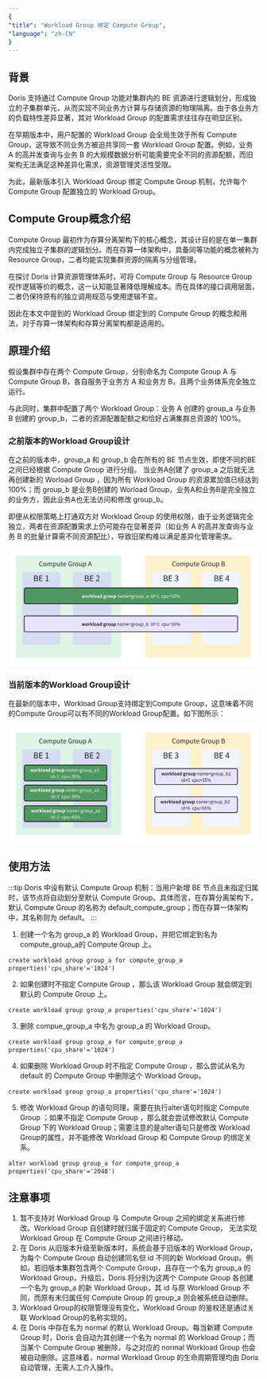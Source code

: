 ```yaml
---
{
"title": "Workload Group 绑定 Compute Group",
"language": "zh-CN"
}
---
```


<!-- 
Licensed to the Apache Software Foundation (ASF) under one
or more contributor license agreements.  See the NOTICE file
distributed with this work for additional information
regarding copyright ownership.  The ASF licenses this file
to you under the Apache License, Version 2.0 (the
"License"); you may not use this file except in compliance
with the License.  You may obtain a copy of the License at

  http://www.apache.org/licenses/LICENSE-2.0

Unless required by applicable law or agreed to in writing,
software distributed under the License is distributed on an
"AS IS" BASIS, WITHOUT WARRANTIES OR CONDITIONS OF ANY
KIND, either express or implied.  See the License for the
specific language governing permissions and limitations
under the License.
-->

## 背景
Doris 支持通过 Compute Group 功能对集群内的 BE 资源进行逻辑划分，形成独立的子集群单元，从而实现不同业务方计算与存储资源的物理隔离。由于各业务方的负载特性差异显著，其对 Workload Group 的配置需求往往存在明显区别。

在早期版本中，用户配置的 Workload Group 会全局生效于所有 Compute Group，这导致不同业务方被迫共享同一套 Workload Group 配置。例如，业务 A 的高并发查询与业务 B 的大规模数据分析可能需要完全不同的资源配额，而旧架构无法满足这种差异化需求，资源管理灵活性受限。

为此，最新版本引入 Workload Group 绑定 Compute Group 机制，允许每个 Compute Group 配置独立的 Workload Group。

## Compute Group概念介绍
Compute Group 最初作为存算分离架构下的核心概念，其设计目的是在单一集群内完成独立子集群的逻辑划分。而在存算一体架构中，具备同等功能的概念被称为 Resource Group，二者均能实现集群资源的隔离与分组管理。

在探讨 Doris 计算资源管理体系时，可将 Compute Group 与 Resource Group 视作逻辑等价的概念，这一认知能显著降低理解成本。而在具体的接口调用层面，二者仍保持原有的独立调用规范与使用逻辑不变。

因此在本文中提到的 Workload Group 绑定到的 Compute Group 的概念和用法，对于存算一体架构和存算分离架构都是适用的。

## 原理介绍
假设集群中存在两个 Compute Group，分别命名为 Compute Group A 与 Compute Group B，各自服务于业务方 A 和业务方 B，且两个业务体系完全独立运行。

与此同时，集群中配置了两个 Workload Group：业务 A 创建的 group_a 与业务 B 创建的 group_b，二者的资源配置配额之和恰好占满集群总资源的 100%。

### 之前版本的Workload Group设计
在之前的版本中，group_a 和 group_b 会在所有的 BE 节点生效，即使不同的BE之间已经根据 Compute Group 进行分组。
当业务A创建了 group_a 之后就无法再创建新的 Worload Group ，因为所有 Workload Group 的资源累加值已经达到100%；而 group_b 是业务B创建的 Worload Group，业务A和业务B是完全独立的业务方，因此业务A也无法访问和修改 group_b。

即便从权限策略上打通双方对 Workload Group 的使用权限，由于业务逻辑完全独立，两者在资源配置需求上仍可能存在显著差异（如业务 A 的高并发查询与业务 B 的批量计算需不同资源配比），导致旧架构难以满足差异化管理需求。

![wg_bind_cg](/images/wg_bind_cg1.png)

### 当前版本的Workload Group设计
在最新的版本中，Workload Group支持绑定到Compute Group，这意味着不同的Compute Group可以有不同的Workload Group配置。如下图所示：

![wg_bind_cg](/images/wg_bind_cg2.png)

## 使用方法

:::tip
Doris 中设有默认 Compute Group 机制：当用户新增 BE 节点且未指定归属时，该节点将自动划分至默认 Compute Group。具体而言，在存算分离架构下，默认 Compute Group 的名称为 default_compute_group；而在存算一体架构中，其名称则为 default。
:::

1. 创建一个名为 group_a 的 Workload Group，并把它绑定到名为compute_group_a的 Compute Group 上。
```
create workload group group_a for compute_group_a properties('cpu_share'='1024')
```

2. 如果创建时不指定 Compute Group ，那么该 Workload Group 就会绑定到默认的 Compute Group 上。
```
create workload group group_a properties('cpu_share'='1024')
```

3. 删除 compue_group_a 中名为 group_a 的 Workload Group。
```
create workload group group_a for compute_group_a properties('cpu_share'='1024')
```

4. 如果删除 Workload Group 时不指定 Compute Group ，那么尝试从名为 default 的 Compute Group 中删除这个 Workload Group。
```
create workload group group_a properties('cpu_share'='1024')
```

5. 修改 Workload Group 的语句同理，需要在执行alter语句时指定 Compute Group ；如果不指定 Compute Group ，那么就会尝试修改默认 Compute Group 下的 Workload Group；需要注意的是alter语句只是修改 Workload Group的属性，并不能修改 Workload Group 和 Compute Group 的绑定关系。
```
alter workload group group_a for compute_group_a properties('cpu_share'='2048')
```

## 注意事项
1. 暂不支持对 Workload Group 与 Compute Group 之间的绑定关系进行修改。Workload Group 自创建时就归属于固定的 Compute Group， 无法实现 Workload Group 在 Compute Group 之间进行移动。
2. 在 Doris 从旧版本升级至新版本时，系统会基于旧版本的 Workload Group，为每个 Compute Group 自动创建同名但 id 不同的新 Workload Group。例如，若旧版本集群包含两个 Compute Group，且存在一个名为 group_a 的 Workload Group，升级后，Doris 将分别为这两个 Compute Group 各创建一个名为 group_a 的新 Workload Group，其 id 与原 Workload Group 不同，而原有未归属任何 Compute Group 的 group_a 则会被系统自动删除。
3. Workload Group的权限管理没有变化，Workload Group 的鉴权还是通过关联 Workload Group的名称实现的。
4. 在 Doris 中存在名为 normal 的默认 Workload Group。每当新建 Compute Group 时，Doris 会自动为其创建一个名为 normal 的 Workload Group；而当某个 Compute Group 被删除，与之对应的 normal Workload Group 也会被自动删除。这意味着，normal Workload Group 的生命周期管理均由 Doris 自动管理，无需人工介入操作。